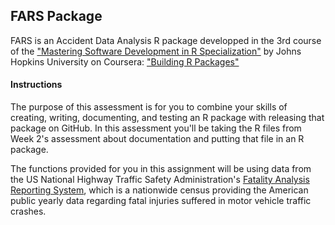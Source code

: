 ## FARS Package

FARS is an Accident Data Analysis R package developped in the 3rd course of the
["Mastering Software Development in R Specialization"](https://www.coursera.org/specializations/r) by Johns Hopkins University on Coursera: ["Building R Packages"](https://www.coursera.org/specializations/r) 

#### Instructions

The purpose of this assessment is for you to combine your skills of creating, writing, documenting, and testing an R package with releasing that package on GitHub. In this assessment you'll be taking the R files from Week 2's assessment about documentation and putting that file in an R package.

The functions provided for you in this assignment will be using data from the US National Highway Traffic Safety Administration's [Fatality Analysis Reporting System](https://one.nhtsa.gov/Data/Fatality-Analysis-Reporting-System-(FARS)), which is a nationwide census providing the American public yearly data regarding fatal injuries suffered in motor vehicle traffic crashes.

